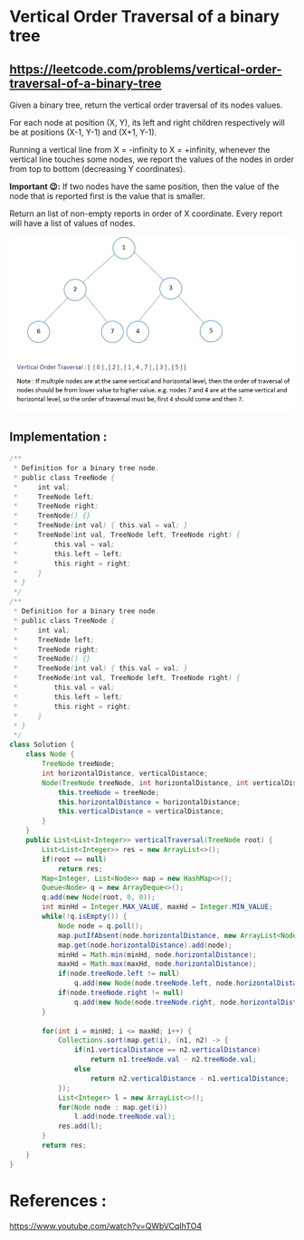 # Vertical Order Traversal of a binary tree
## https://leetcode.com/problems/vertical-order-traversal-of-a-binary-tree

Given a binary tree, return the vertical order traversal of its nodes values.

For each node at position (X, Y), its left and right children respectively will be at positions (X-1, Y-1) and (X+1, Y-1).

Running a vertical line from X = -infinity to X = +infinity, whenever the vertical line touches some nodes, we report the values of the nodes in order from top to bottom (decreasing Y coordinates).

**Important 😉:** If two nodes have the same position, then the value of the node that is reported first is the value that is smaller.

Return an list of non-empty reports in order of X coordinate.  Every report will have a list of values of nodes.


![Binary Tree Vertical Order Traversal](vertical-order-traversal-ii.JPG?raw=true "Binary Tree Vertical Order Traversal")

## Implementation :
```java
/**
 * Definition for a binary tree node.
 * public class TreeNode {
 *     int val;
 *     TreeNode left;
 *     TreeNode right;
 *     TreeNode() {}
 *     TreeNode(int val) { this.val = val; }
 *     TreeNode(int val, TreeNode left, TreeNode right) {
 *         this.val = val;
 *         this.left = left;
 *         this.right = right;
 *     }
 * }
 */
/**
 * Definition for a binary tree node.
 * public class TreeNode {
 *     int val;
 *     TreeNode left;
 *     TreeNode right;
 *     TreeNode() {}
 *     TreeNode(int val) { this.val = val; }
 *     TreeNode(int val, TreeNode left, TreeNode right) {
 *         this.val = val;
 *         this.left = left;
 *         this.right = right;
 *     }
 * }
 */
class Solution {
    class Node {
        TreeNode treeNode;
        int horizontalDistance, verticalDistance;
        Node(TreeNode treeNode, int horizontalDistance, int verticalDistance) {
            this.treeNode = treeNode;
            this.horizontalDistance = horizontalDistance;
            this.verticalDistance = verticalDistance;
        }
    }
    public List<List<Integer>> verticalTraversal(TreeNode root) {
        List<List<Integer>> res = new ArrayList<>();
        if(root == null)
            return res;
        Map<Integer, List<Node>> map = new HashMap<>();
        Queue<Node> q = new ArrayDeque<>();
        q.add(new Node(root, 0, 0));
        int minHd = Integer.MAX_VALUE, maxHd = Integer.MIN_VALUE;
        while(!q.isEmpty()) {
            Node node = q.poll();
            map.putIfAbsent(node.horizontalDistance, new ArrayList<Node>());
            map.get(node.horizontalDistance).add(node);
            minHd = Math.min(minHd, node.horizontalDistance);
            maxHd = Math.max(maxHd, node.horizontalDistance);
            if(node.treeNode.left != null)
                q.add(new Node(node.treeNode.left, node.horizontalDistance - 1, node.verticalDistance - 1));
            if(node.treeNode.right != null)
                q.add(new Node(node.treeNode.right, node.horizontalDistance + 1, node.verticalDistance - 1));
        }
        
        for(int i = minHd; i <= maxHd; i++) {
            Collections.sort(map.get(i), (n1, n2) -> {
                if(n1.verticalDistance == n2.verticalDistance)
                    return n1.treeNode.val - n2.treeNode.val;
                else
                    return n2.verticalDistance - n1.verticalDistance;
            });
            List<Integer> l = new ArrayList<>();    
            for(Node node : map.get(i)) 
                l.add(node.treeNode.val);
            res.add(l);    
        }
        return res;
    }
}
```


# References :
https://www.youtube.com/watch?v=QWbVCqIhTO4
